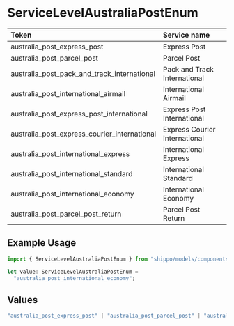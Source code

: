 # ServiceLevelAustraliaPostEnum

|Token | Service name|
|:---|:---|
| australia_post_express_post | Express Post|
| australia_post_parcel_post | Parcel Post|
| australia_post_pack_and_track_international | Pack and Track International|
| australia_post_international_airmail | International Airmail|
| australia_post_express_post_international | Express Post International|
| australia_post_express_courier_international | Express Courier International|
| australia_post_international_express | International Express|
| australia_post_international_standard | International Standard|
| australia_post_international_economy | International Economy|
| australia_post_parcel_post_return | Parcel Post Return|


## Example Usage

```typescript
import { ServiceLevelAustraliaPostEnum } from "shippo/models/components";

let value: ServiceLevelAustraliaPostEnum =
  "australia_post_international_economy";
```

## Values

```typescript
"australia_post_express_post" | "australia_post_parcel_post" | "australia_post_pack_and_track_international" | "australia_post_international_airmail" | "australia_post_express_post_international" | "australia_post_express_courier_international" | "australia_post_international_express" | "australia_post_international_standard" | "australia_post_international_economy" | "australia_post_parcel_post_return"
```